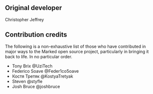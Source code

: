 ## Original developer

Christopher Jeffrey

## Contribution credits

The following is a non-exhaustive list of those who have contributed in major ways to the Marked open source project, particularly in bringing it back to life. In no particular order.

- Tony Brix @UziTech
- Federico Soave @Feder1co5oave
- Костя Третяк @KostyaTretyak
- Steven @styfle
- Josh Bruce @joshbruce